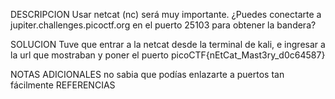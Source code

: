 
DESCRIPCION
 Usar netcat (nc) será muy importante. ¿Puedes conectarte a jupiter.challenges.picoctf.org en el puerto 25103 para obtener la bandera?
 
SOLUCION
Tuve que entrar a la netcat desde la terminal de kali, e ingresar a la url que mostraban y poner el puerto
picoCTF{nEtCat_Mast3ry_d0c64587}

NOTAS ADICIONALES
no sabia que podías enlazarte a puertos tan fácilmente
REFERENCIAS